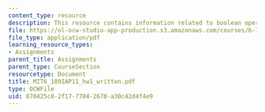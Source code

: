 ```yaml
---
content_type: resource
description: This resource contains information related to boolean operators.
file: https://ol-ocw-studio-app-production.s3.amazonaws.com/courses/6-189-a-gentle-introduction-to-programming-using-python-january-iap-2011/870425c82f1777042670a30c42d4f4e9_MIT6_189IAP11_hw1_written.pdf
file_type: application/pdf
learning_resource_types:
- Assignments
parent_title: Assignments
parent_type: CourseSection
resourcetype: Document
title: MIT6_189IAP11_hw1_written.pdf
type: OCWFile
uid: 870425c8-2f17-7704-2670-a30c42d4f4e9
---
```

